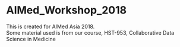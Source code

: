 # AIMed_Workshop_2018
This is created for AIMed Asia 2018.<br>
Some material used is from our course, HST-953, Collaborative Data Science in Medicine
